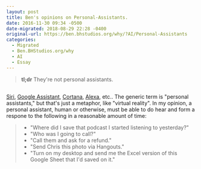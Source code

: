 ```yaml
---
layout: post
title: Ben's opinions on Personal-Assistants.
date: 2016-11-30 09:34 -0500
date-migrated: 2018-08-29 22:28 -0400
original-url: https://ben.bhstudios.org/why/?AI/Personal-Assistants
categories:
  - Migrated
  - Ben.BHStudios.org/why
  - AI
  - Essay
---
```



<blockquote class="hero"><strong>tl;dr</strong> They're not personal assistants.</blockquote>


<section id="">
	<h2></h2>
	<p><a href="https://www.apple.com/ios/siri/" target="_blank">Siri</a>, <a href="https://assistant.google.com/" target="_blank">Google Assistant</a>, <a href="https://www.microsoft.com/en-us/cortana/" target="_blank">Cortana</a>, <a href="https://www.amazon.com/b/?ie=UTF8&node=9818047011&ref_=fs_ods_fs_aucc_cp" target="_blank">Alexa</a>, etc.. The generic term is "personal assistants," but that's just a metaphor, like
	"virtual reality". In my opinion, a personal assistant, human or otherwise, must be able to do hear and form a
	respone to the following in a reasonable amount of time:</p>
	<blockquote>
		<ul>
			<li>"Where did I save that podcast I started listening to yesterday?"</li>
			<li>"Who was I going to call?"</li>
			<li>"Call them and ask for a refund."</li>
			<li>"Send Chris this photo via Hangouts."</li>
			<li>"Turn on my desktop and send me the Excel version of this Google Sheet that I'd saved on it."</li>
		</ul>
	</blockquote>
</section>
